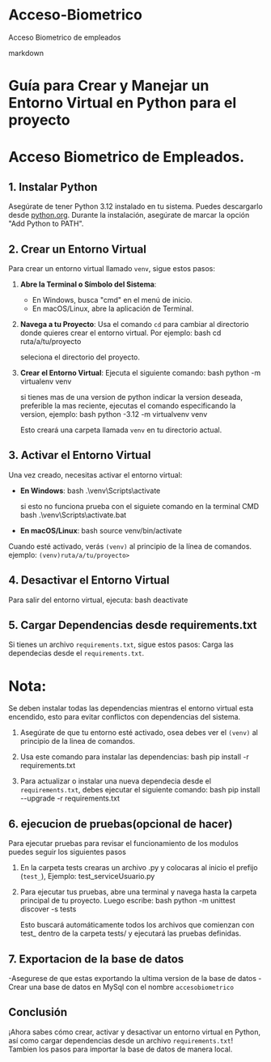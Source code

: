 # Acceso-Biometrico
 Acceso Biometrico de empleados

markdown
# Guía para Crear y Manejar un Entorno Virtual en Python para el proyecto 
# Acceso Biometrico de Empleados.

## 1. Instalar Python
Asegúrate de tener Python 3.12 instalado en tu sistema. Puedes descargarlo desde [python.org](https://www.python.org/downloads/). 
Durante la instalación, asegúrate de marcar la opción "Add Python to PATH".

## 2. Crear un Entorno Virtual
Para crear un entorno virtual llamado `venv`, sigue estos pasos:

1. **Abre la Terminal o Símbolo del Sistema**:
   - En Windows, busca "cmd" en el menú de inicio.
   - En macOS/Linux, abre la aplicación de Terminal.

2. **Navega a tu Proyecto**:
   Usa el comando `cd` para cambiar al directorio donde quieres crear el entorno virtual. Por ejemplo:
   bash
   cd ruta/a/tu/proyecto

   seleciona el directorio del proyecto.
   

3. **Crear el Entorno Virtual**:
   Ejecuta el siguiente comando:
   bash
   python -m virtualenv venv
   
   si tienes mas de una version de python indicar la version deseada, preferible la mas reciente, 
   ejecutas el comando especificando la version, ejemplo:
   bash
   python -3.12 -m virtualvenv venv
   
   Esto creará una carpeta llamada `venv` en tu directorio actual.

## 3. Activar el Entorno Virtual
Una vez creado, necesitas activar el entorno virtual:

- **En Windows**:
  bash
  .\venv\Scripts\activate
  
  si esto no funciona prueba con el siguiete comando en la terminal CMD
  bash
  .\venv\Scripts\activate.bat

- **En macOS/Linux**:
  bash
  source venv/bin/activate
  

Cuando esté activado, verás `(venv)` al principio de la línea de comandos.
ejemplo:
`(venv)ruta/a/tu/proyecto>`

## 4. Desactivar el Entorno Virtual
Para salir del entorno virtual, ejecuta:
bash
deactivate


## 5. Cargar Dependencias desde requirements.txt
Si tienes un archivo `requirements.txt`, sigue estos pasos:
Carga las dependecias desde el `requirements.txt`.

# Nota:
   Se deben instalar todas las dependencias mientras el entorno virtual esta encendido,
   esto para evitar conflictos con dependencias del sistema.

1. Asegúrate de que tu entorno esté activado, osea debes ver el `(venv)` al principio de la linea de comandos.

2. Usa este comando para instalar las dependencias:
   bash
   pip install -r requirements.txt

3. Para actualizar o instalar una nueva dependecia desde el `requirements.txt`, 
   debes ejecutar el siguiente comando:
   bash
   pip install --upgrade -r requirements.txt
   
## 6. ejecucion de pruebas(opcional de hacer)
   Para ejecutar pruebas para revisar el funcionamiento de los modulos puedes seguir los siguientes pasos
1. En la carpeta tests crearas un archivo .py y colocaras al inicio el prefijo (`test_`),
   Ejemplo:
   test_serviceUsuario.py

2. Para ejecutar tus pruebas, abre una terminal y navega hasta la carpeta principal de tu proyecto. 
   Luego escribe:
   bash
   python -m unittest discover -s tests

   Esto buscará automáticamente todos los archivos que comienzan con 
   test_ dentro de la carpeta tests/ y ejecutará las pruebas definidas.
## 7. Exportacion de la base de datos
   -Asegurese de que estas exportando la ultima version de la base de datos
   -Crear una base de datos en MySql con el nombre `accesobiometrico`

## Conclusión
¡Ahora sabes cómo crear, activar y desactivar un entorno virtual en Python, así como cargar dependencias desde un archivo `requirements.txt`! Tambien los pasos para importar la base de datos de manera local.
